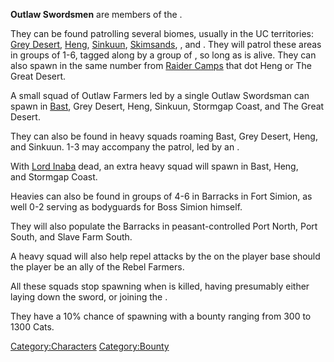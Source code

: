 **Outlaw Swordsmen** are members of the [](Rebel_Farmers.md).

They can be found patrolling several biomes, usually in the UC
territories: [Grey Desert](Grey_Desert.md "wikilink"),
[Heng](Heng_(Zone).md "wikilink"), [Sinkuun](Sinkuun.md "wikilink"),
[Skimsands](Skimsands.md "wikilink"), [](The_Great_Desert.md), and [](The_Hook.md). They will patrol these areas in groups of
1-6, tagged along by a group of [](Outlaw_Farmer.md), so long as [](Boss_Simion.md) is alive. They can also spawn in the
same number from [Raider Camps](Raider_Camp.md "wikilink") that dot Heng or
The Great Desert.

A small squad of Outlaw Farmers led by a single Outlaw Swordsman can
spawn in [Bast](Bast.md "wikilink"), Grey Desert, Heng, Sinkuun, Stormgap
Coast, and The Great Desert.

They can also be found in heavy squads roaming Bast, Grey Desert, Heng,
and Sinkuun. 1-3 may accompany the [](Outlaw_Heavy.md) patrol, led by an [](Outlaw_Swordsman_Captain.md).

With [Lord Inaba](Lord_Inaba.md "wikilink") dead, an extra heavy squad will
spawn in Bast, Heng, and Stormgap Coast.

Heavies can also be found in groups of 4-6 in Barracks in Fort Simion,
as well 0-2 serving as bodyguards for Boss Simion himself.

They will also populate the Barracks in peasant-controlled Port
North, Port South, and Slave Farm South.

A heavy squad will also help repel attacks by the [](03%20-%20Projects%20&%20Wikis/Kenshi/Kenshi%20Wiki/Kenshi%20Wiki%20Template/United_Cities.md) on the player base should the player
be an ally of the Rebel Farmers.

All these squads stop spawning when [](Emperor_Tengu.md) is killed, having presumably either
laying down the sword, or joining the [](03%20-%20Projects%20&%20Wikis/Kenshi/Kenshi%20Wiki/Kenshi%20Wiki%20Template/Rebel_Swordsmen.md).

They have a 10% chance of spawning with a bounty ranging from 300 to
1300 Cats.

[Category:Characters](Category:Characters "wikilink")
[Category:Bounty](Category:Bounty "wikilink")